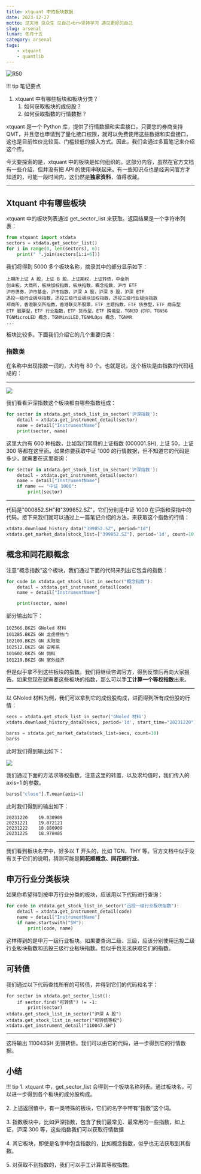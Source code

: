 ```yaml
---
title: xtquant 中的板块数据
date: 2023-12-27
motto: 见天地 见众生 见自己<br>坚持学习 遇见更好的自己
slug: arsenal
lunar: 冬月十五
category: arsenal
tags:
    - xtquant
    - quantlib
---
```


![R50](https://images.jieyu.ai/images/2023/12/sector-cloud.jpg?4)

!!! tip 笔记要点

1. xtquant 中有哪些板块和板块分类？
    1. 如何获取板块的成份股？
    2. 如何获取指数的行情数据？

<!--more-->

xtquant 是一个 Python 库，提供了行情数据和实盘接口。只要您的券商支持 QMT，并且您也申请到了量化接口权限，就可以免费使用这些数据和实盘接口，这也是目前性价比较高、门槛较低的接入方式。因此，我们会通过多篇笔记来介绍这个库。

今天要探索的是，xtquant 中的板块是如何组织的。这部分内容，虽然在官方文档有一些介绍，但并没有把 API 的使用串联起来。有一些知识点也是经询问官方才知道的，可能一段时间内，这仍然是**独家资料**，值得收藏。

---

## Xtquant 中有哪些板块

xtquant 中的板块列表通过 get_sector_list 来获取。返回结果是一个字符串列表：

```python
from xtquant import xtdata
sectors = xtdata.get_sector_list()
for i in range(0, len(sectors), 6):
    print(" ".join(sectors[i:i+6]))
```

我们将得到 5000 多个板块名称，摘录其中的部分显示如下：

```
上期所上证 A 股，上证 B 股，上证期权，上证转债，中金所
创业板，大商所，板块加权指数，板块指数，概念指数，沪市 ETF
沪市债券，沪市基金，沪市指数，沪深 A 股，沪深 B 股，沪深 ETF
迅投一级行业板块指数，迅投三级行业板块加权指数，迅投三级行业板块指数
郑商所，香港联交所指数，香港联交所股票，ETF 主题指数，ETF 债券型，ETF 商品型
ETF 股票型，ETF 行业指数，ETF 货币型，ETF 跨境型，TGN3D 打印，TGN5G
TGNMicroLED 概念，TGNMiniLED,TGNMLOps 概念，TGNMR
...
```

板块比较多。下面我们介绍它的几个重要归类：

### 指数类
在名称中出现指数一词的，大约有 80 个。也就是说，这个板块是由指数的代码组成的：

---

![](https://images.jieyu.ai/images/2023/12/xtquant-sector.jpg)

我们看看沪深指数这个板块都由哪些指数组成：

```python
for sector in xtdata.get_stock_list_in_sector('沪深指数'):
    detail = xtdata.get_instrument_detail(sector)
    name = detail["InstrumentName"]
    print(sector, name)
```

这里大约有 600 种指数，比如我们常用的上证指数 (000001.SH), 上证 50，上证 300 等都在这里面。如果你要获取中证 1000 的行情数据，但不知道它的代码是多少，就需要在这里查询：

```python
for sector in xtdata.get_stock_list_in_sector('沪深指数'):
    detail = xtdata.get_instrument_detail(sector)
    name = detail["InstrumentName"]
    if name == "中证 1000":
        print(sector)
```

---

代码是"000852.SH"和"399852.SZ"，它们分别是中证 1000 在沪指和深指中的代码。接下来我们就可以通过上一篇笔记介绍的方法，来获取这个指数的行情：

```python
xtdata.download_history_data("399852.SZ", period="1d")
xtdata.get_market_data(stock_list=["399852.SZ"], period='1d', count=10)
```

## 概念和同花顺概念

注意“概念指数”这个板块，我们通过下面的代码来列出它包含的指数：

```python
for code in xtdata.get_stock_list_in_sector("概念指数"):
    detail = xtdata.get_instrument_detail(code)
    name = detail["InstrumentName"]

    print(sector, name)
```

部分输出如下：

```
102566.BKZS GNoled 材料
101285.BKZS GN 龙虎榜热门
102109.BKZS GN 太阳能
102512.BKZS GN 安邦系
101602.BKZS GN 饲料
101219.BKZS GN 室外经济
```
但是似乎拿不到这些板块的指数。我们将继续咨询官方，得到反馈后再向大家报告。如果您现在就需要这些板块的指数，那么可以**手工计算一个等权指数**出来。

---

以 GNoled 材料为例，我们可以拿到它的成份股构成，进而得到所有成份股的行情：

```python
secs = xtdata.get_stock_list_in_sector('GNoled 材料')
xtdata.download_history_data2(secs, period='1d', start_time="20231220")

barss = xtdata.get_market_data(stock_list=secs, count=10)
barss
```

此时我们得到输出如下：

![](https://images.jieyu.ai/images/2023/12/xtquant-gn-bars.png)

我们通过下面的方法求等权指数，注意这里的转置，以及求均值时，我们传入的 axis=1 的参数。

```python
barss["close"].T.mean(axis=1)
```

此时我们得到的输出如下：

```
20231220    19.030909
20231221    19.072121
20231222    18.880909
20231225    18.978485
```

---

我们看到板块名字中，好多以 T 开头的，比如 TGN，THY 等。官方文档中似乎没有关于它们的说明，猜测可能是**同花顺概念、同花顺行业**。

## 申万行业分类板块

如果你希望得到按申万行业分类的板块，应该用以下代码进行查询：

```python
for code in xtdata.get_stock_list_in_sector("迅投一级行业板块指数"):
    detail = xtdata.get_instrument_detail(code)
    name = detail["InstrumentName"]
    if name.startswith("SW"):
        print(code, name)
```

这样得到的是申万一级行业板块。如果要查询二级、三级，应该分别使用迅投二级行业板块指数和迅投三级行业板块指数。但似乎也无法获取它们的指数。

## 可转债

我们通过以下代码查找所有的可转债，并得到它们的代码和名字：

```
for sector in xtdata.get_sector_list():
    if sector.find("可转债") != -1:
        print(sector)
xtdata.get_stock_list_in_sector("沪深 A 股")
xtdata.get_stock_list_in_sector("可转债等权")
xtdata.get_instrument_detail("110047.SH")
```

---

这将输出 110043SH 无锡转债。我们可以由它的代码，进一步得到它的行情数据。

## 小结

!!! tip
    1. xtquant 中，get_sector_list 会得到一个板块名称列表。通过板块名，可以进一步得到各个板块的成分股构成。<br><br>
    2. 上述返回值中，有一类特殊的板块，它们的名字中带有“指数”这个词。<br><br>
    3. 指数板块中，比如沪深指数，包含了我们最常见、最常用的一些指数，如上证，沪深 300 等，这些指数我们可以获取行情数据<br><br>
    4. 其它板块，即使是名字中包含指数的，比如概念指数，似乎也无法获取到其指数。<br><br>
    5. 对获取不到指数的，我们可以手工计算其等权指数。
